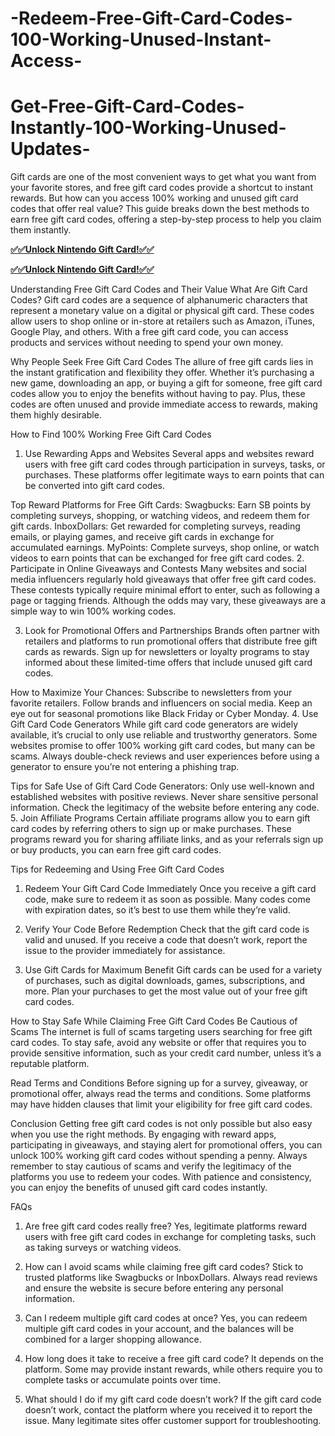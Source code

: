 # -Redeem-Free-Gift-Card-Codes-100-Working-Unused-Instant-Access-
# Get-Free-Gift-Card-Codes-Instantly-100-Working-Unused-Updates-
Gift cards are one of the most convenient ways to get what you want from your favorite stores, and free gift card codes provide a shortcut to instant rewards. But how can you access 100% working and unused gift card codes that offer real value? This guide breaks down the best methods to earn free gift card codes, offering a step-by-step process to help you claim them instantly.

**[✅✅Unlock Nintendo Gift Card!✅✅](https://groupzone.xyz/all-gift-card/)**

**[✅✅Unlock Nintendo Gift Card!✅✅](https://groupzone.xyz/all-gift-card/)**

Understanding Free Gift Card Codes and Their Value
What Are Gift Card Codes?
Gift card codes are a sequence of alphanumeric characters that represent a monetary value on a digital or physical gift card. These codes allow users to shop online or in-store at retailers such as Amazon, iTunes, Google Play, and others. With a free gift card code, you can access products and services without needing to spend your own money.

Why People Seek Free Gift Card Codes
The allure of free gift cards lies in the instant gratification and flexibility they offer. Whether it’s purchasing a new game, downloading an app, or buying a gift for someone, free gift card codes allow you to enjoy the benefits without having to pay. Plus, these codes are often unused and provide immediate access to rewards, making them highly desirable.

How to Find 100% Working Free Gift Card Codes
1. Use Rewarding Apps and Websites
Several apps and websites reward users with free gift card codes through participation in surveys, tasks, or purchases. These platforms offer legitimate ways to earn points that can be converted into gift card codes.

Top Reward Platforms for Free Gift Cards:
Swagbucks: Earn SB points by completing surveys, shopping, or watching videos, and redeem them for gift cards.
InboxDollars: Get rewarded for completing surveys, reading emails, or playing games, and receive gift cards in exchange for accumulated earnings.
MyPoints: Complete surveys, shop online, or watch videos to earn points that can be exchanged for free gift card codes.
2. Participate in Online Giveaways and Contests
Many websites and social media influencers regularly hold giveaways that offer free gift card codes. These contests typically require minimal effort to enter, such as following a page or tagging friends. Although the odds may vary, these giveaways are a simple way to win 100% working codes.

3. Look for Promotional Offers and Partnerships
Brands often partner with retailers and platforms to run promotional offers that distribute free gift cards as rewards. Sign up for newsletters or loyalty programs to stay informed about these limited-time offers that include unused gift card codes.

How to Maximize Your Chances:
Subscribe to newsletters from your favorite retailers.
Follow brands and influencers on social media.
Keep an eye out for seasonal promotions like Black Friday or Cyber Monday.
4. Use Gift Card Code Generators
While gift card code generators are widely available, it’s crucial to only use reliable and trustworthy generators. Some websites promise to offer 100% working gift card codes, but many can be scams. Always double-check reviews and user experiences before using a generator to ensure you’re not entering a phishing trap.

Tips for Safe Use of Gift Card Code Generators:
Only use well-known and established websites with positive reviews.
Never share sensitive personal information.
Check the legitimacy of the website before entering any code.
5. Join Affiliate Programs
Certain affiliate programs allow you to earn gift card codes by referring others to sign up or make purchases. These programs reward you for sharing affiliate links, and as your referrals sign up or buy products, you can earn free gift card codes.

Tips for Redeeming and Using Free Gift Card Codes
1. Redeem Your Gift Card Code Immediately
Once you receive a gift card code, make sure to redeem it as soon as possible. Many codes come with expiration dates, so it’s best to use them while they’re valid.

2. Verify Your Code Before Redemption
Check that the gift card code is valid and unused. If you receive a code that doesn’t work, report the issue to the provider immediately for assistance.

3. Use Gift Cards for Maximum Benefit
Gift cards can be used for a variety of purchases, such as digital downloads, games, subscriptions, and more. Plan your purchases to get the most value out of your free gift card codes.

How to Stay Safe While Claiming Free Gift Card Codes
Be Cautious of Scams
The internet is full of scams targeting users searching for free gift card codes. To stay safe, avoid any website or offer that requires you to provide sensitive information, such as your credit card number, unless it’s a reputable platform.

Read Terms and Conditions
Before signing up for a survey, giveaway, or promotional offer, always read the terms and conditions. Some platforms may have hidden clauses that limit your eligibility for free gift card codes.

Conclusion
Getting free gift card codes is not only possible but also easy when you use the right methods. By engaging with reward apps, participating in giveaways, and staying alert for promotional offers, you can unlock 100% working gift card codes without spending a penny. Always remember to stay cautious of scams and verify the legitimacy of the platforms you use to redeem your codes. With patience and consistency, you can enjoy the benefits of unused gift card codes instantly.

FAQs
1. Are free gift card codes really free?
Yes, legitimate platforms reward users with free gift card codes in exchange for completing tasks, such as taking surveys or watching videos.

2. How can I avoid scams while claiming free gift card codes?
Stick to trusted platforms like Swagbucks or InboxDollars. Always read reviews and ensure the website is secure before entering any personal information.

3. Can I redeem multiple gift card codes at once?
Yes, you can redeem multiple gift card codes in your account, and the balances will be combined for a larger shopping allowance.

4. How long does it take to receive a free gift card code?
It depends on the platform. Some may provide instant rewards, while others require you to complete tasks or accumulate points over time.

5. What should I do if my gift card code doesn’t work?
If the gift card code doesn’t work, contact the platform where you received it to report the issue. Many legitimate sites offer customer support for troubleshooting.







